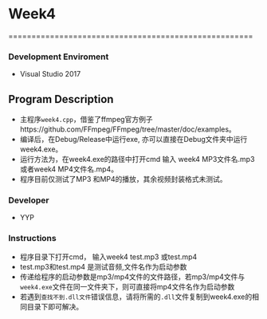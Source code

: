 # Week4
=====================================================
### Development Enviroment
 - Visual Studio 2017

## Program Description
 - 主程序`week4.cpp`，借鉴了ffmpeg官方例子https://github.com/FFmpeg/FFmpeg/tree/master/doc/examples。
 - 编译后，在Debug/Release中运行exe, 亦可以直接在Debug文件夹中运行week4.exe。
 - 运行方法为，在week4.exe的路径中打开cmd 输入 week4 MP3文件名.mp3或者week4 MP4文件名.mp4。
 - 程序目前仅测试了MP3 和MP4的播放，其余视频封装格式未测试。

### Developer
 - YYP

### Instructions
 - 程序目录下打开cmd， 输入week4 test.mp3 或test.mp4
 - test.mp3和test.mp4 是测试音频,文件名作为启动参数
 - 传递给程序的启动参数是mp3/mp4文件的文件路径，若mp3/mp4文件与`week4.exe`文件在同一文件夹下，则可直接将mp4文件名作为启动参数  
 - 若遇到`查找不到.dll文件`错误信息，请将所需的`.dll`文件复制到week4.exe的相同目录下即可解决。  
